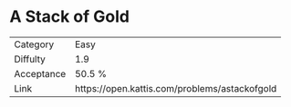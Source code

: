# A Stack of Gold

<table>
    <tr>
        <td>Category</td>
        <td>Easy</td>
    </tr>
    <tr>
        <td>Diffulty</td>
        <td>1.9</td>
    </tr>
    <tr>
        <td>Acceptance</td>
        <td>50.5 %</td>
    </tr>
    <tr>
        <td>Link</td>
        <td>https://open.kattis.com/problems/astackofgold</td>
    </tr>
</table>